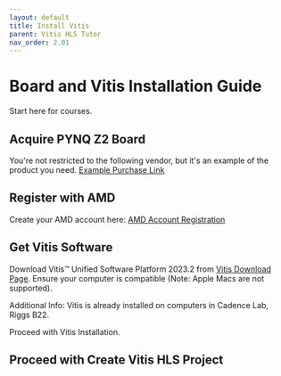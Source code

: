 ```yaml
---
layout: default
title: Install Vitis
parent: Vitis HLS Tutor
nav_order: 2.01
---
```


# Board and Vitis Installation Guide

Start here for courses.

## Acquire PYNQ Z2 Board

You're not restricted to the following vendor, but it's an example of the product you need. 
[Example Purchase Link](https://www.newark.com/tul-corporation/1m1-m000127dvb/tul-pynq-z2-basic-kit-rohs-compliant/dp/69AC1754?st=tul-corporation)

## Register with AMD 

Create your AMD account here: [AMD Account Registration](https://www.amd.com/en.html)

## Get Vitis Software

Download Vitis™ Unified Software Platform 2023.2 from [Vitis Download Page](https://www.xilinx.com/support/download/index.html/content/xilinx/en/downloadNav/vitis.html). Ensure your computer is compatible (Note: Apple Macs are not supported).

Additional Info: Vitis is already installed on computers in Cadence Lab, Riggs B22.

Proceed with Vitis Installation.

## Proceed with Create Vitis HLS Project
